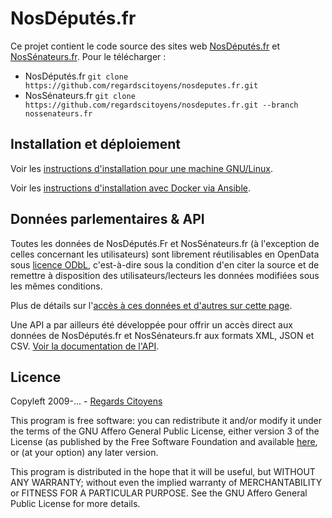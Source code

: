 # NosDéputés.fr

Ce projet contient le code source des sites web [NosDéputés.fr](http://www.nosdeputes.fr) et [NosSénateurs.fr](https://www.nossenateurs.fr). Pour le télécharger :

 * NosDéputés.fr ``git clone https://github.com/regardscitoyens/nosdeputes.fr.git``
 * NosSénateurs.fr ``git clone https://github.com/regardscitoyens/nosdeputes.fr.git --branch nossenateurs.fr``

## Installation et déploiement

Voir les [instructions d'installation pour une machine GNU/Linux](doc/install.md).

Voir les [instructions d'installation avec Docker via Ansible](ansible/README.md).

## Données parlementaires & API

Toutes les données de NosDéputés.Fr et NosSénateurs.fr (à l'exception de celles concernant les utilisateurs) sont librement réutilisables en OpenData sous [licence ODbL](http://www.vvlibri.org/fr/licence/odbl/10/fr/legalcode), c'est-à-dire sous la condition d'en citer la source et de remettre à disposition des utilisateurs/lecteurs les données modifiées sous les mêmes conditions.

Plus de détails sur l'[accès à ces données et d'autres sur cette page](doc/opendata.md).

Une API a par ailleurs été développée pour offrir un accès direct aux données de NosDéputés.fr et NosSénateurs.fr aux formats XML, JSON et CSV. [Voir la documentation de l'API](doc/api.md).

## Licence

Copyleft 2009-... - [Regards Citoyens](https://RegardsCitoyens.org)

This program is free software: you can redistribute it and/or modify it under the terms of the GNU Affero General Public License, either version 3 of the License (as published by the Free Software Foundation and available [here](LICENSE), or (at your option) any later version.

This program is distributed in the hope that it will be useful, but WITHOUT ANY WARRANTY; without even the implied warranty of MERCHANTABILITY or FITNESS FOR A PARTICULAR PURPOSE. See the GNU Affero General Public License for more details.
